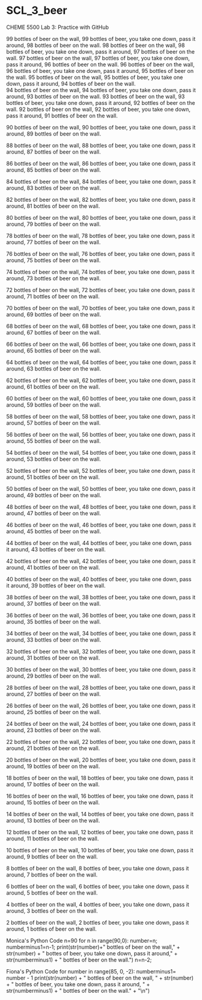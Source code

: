 # SCL_3_beer
CHEME 5500 Lab 3: Practice with GitHub

99 bottles of beer on the wall, 99 bottles of beer, you take one down, pass it around, 98 bottles of beer on the wall. 
98 bottles of beer on the wall, 98 bottles of beer, you take one down, pass it around, 97 bottles of beer on the wall. 
97 bottles of beer on the wall, 97 bottles of beer, you take one down, pass it around, 96 bottles of beer on the wall. 
96 bottles of beer on the wall, 96 bottles of beer, you take one down, pass it around, 95 bottles of beer on the wall.
95 bottles of beer on the wall, 95 bottles of beer, you take one down, pass it around, 94 bottles of beer on the wall.  
94 bottles of beer on the wall, 94 bottles of beer, you take one down, pass it around, 93 bottles of beer on the wall. 
93 bottles of beer on the wall, 93 bottles of beer, you take one down, pass it around, 92 bottles of beer on the wall. 
92 bottles of beer on the wall, 92 bottles of beer, you take one down, pass it around, 91 bottles of beer on the wall. 

90 bottles of beer on the wall, 90 bottles of beer, you take one down, pass it around, 89 bottles of beer on the wall. 

88 bottles of beer on the wall, 88 bottles of beer, you take one down, pass it around, 87 bottles of beer on the wall. 

86 bottles of beer on the wall, 86 bottles of beer, you take one down, pass it around, 85 bottles of beer on the wall.

84 bottles of beer on the wall, 84 bottles of beer, you take one down, pass it around, 83 bottles of beer on the wall.

82 bottles of beer on the wall, 82 bottles of beer, you take one down, pass it around, 81 bottles of beer on the wall.

80 bottles of beer on the wall, 80 bottles of beer, you take one down, pass it around, 79 bottles of beer on the wall.

78 bottles of beer on the wall, 78 bottles of beer, you take one down, pass it around, 77 bottles of beer on the wall.

76 bottles of beer on the wall, 76 bottles of beer, you take one down, pass it around, 75 bottles of beer on the wall.

74 bottles of beer on the wall, 74 bottles of beer, you take one down, pass it around, 73 bottles of beer on the wall.

72 bottles of beer on the wall, 72 bottles of beer, you take one down, pass it around, 71 bottles of beer on the wall.

70 bottles of beer on the wall, 70 bottles of beer, you take one down, pass it around, 69 bottles of beer on the wall.

68 bottles of beer on the wall, 68 bottles of beer, you take one down, pass it around, 67 bottles of beer on the wall.

66 bottles of beer on the wall, 66 bottles of beer, you take one down, pass it around, 65 bottles of beer on the wall.

64 bottles of beer on the wall, 64 bottles of beer, you take one down, pass it around, 63 bottles of beer on the wall.

62 bottles of beer on the wall, 62 bottles of beer, you take one down, pass it around, 61 bottles of beer on the wall.

60 bottles of beer on the wall, 60 bottles of beer, you take one down, pass it around, 59 bottles of beer on the wall.

58 bottles of beer on the wall, 58 bottles of beer, you take one down, pass it around, 57 bottles of beer on the wall.

56 bottles of beer on the wall, 56 bottles of beer, you take one down, pass it around, 55 bottles of beer on the wall.

54 bottles of beer on the wall, 54 bottles of beer, you take one down, pass it around, 53 bottles of beer on the wall.

52 bottles of beer on the wall, 52 bottles of beer, you take one down, pass it around, 51 bottles of beer on the wall.

50 bottles of beer on the wall, 50 bottles of beer, you take one down, pass it around, 49 bottles of beer on the wall.

48 bottles of beer on the wall, 48 bottles of beer, you take one down, pass it around, 47 bottles of beer on the wall.

46 bottles of beer on the wall, 46 bottles of beer, you take one down, pass it around, 45 bottles of beer on the wall.

44 bottles of beer on the wall, 44 bottles of beer, you take one down, pass it around, 43 bottles of beer on the wall.

42 bottles of beer on the wall, 42 bottles of beer, you take one down, pass it around, 41 bottles of beer on the wall.

40 bottles of beer on the wall, 40 bottles of beer, you take one down, pass it around, 39 bottles of beer on the wall.

38 bottles of beer on the wall, 38 bottles of beer, you take one down, pass it around, 37 bottles of beer on the wall.

36 bottles of beer on the wall, 36 bottles of beer, you take one down, pass it around, 35 bottles of beer on the wall.

34 bottles of beer on the wall, 34 bottles of beer, you take one down, pass it around, 33 bottles of beer on the wall.

32 bottles of beer on the wall, 32 bottles of beer, you take one down, pass it around, 31 bottles of beer on the wall.

30 bottles of beer on the wall, 30 bottles of beer, you take one down, pass it around, 29 bottles of beer on the wall.

28 bottles of beer on the wall, 28 bottles of beer, you take one down, pass it around, 27 bottles of beer on the wall.

26 bottles of beer on the wall, 26 bottles of beer, you take one down, pass it around, 25 bottles of beer on the wall.

24 bottles of beer on the wall, 24 bottles of beer, you take one down, pass it around, 23 bottles of beer on the wall.

22 bottles of beer on the wall, 22 bottles of beer, you take one down, pass it around, 21 bottles of beer on the wall.

20 bottles of beer on the wall, 20 bottles of beer, you take one down, pass it around, 19 bottles of beer on the wall.

18 bottles of beer on the wall, 18 bottles of beer, you take one down, pass it around, 17 bottles of beer on the wall.

16 bottles of beer on the wall, 16 bottles of beer, you take one down, pass it around, 15 bottles of beer on the wall.

14 bottles of beer on the wall, 14 bottles of beer, you take one down, pass it around, 13 bottles of beer on the wall.

12 bottles of beer on the wall, 12 bottles of beer, you take one down, pass it around, 11 bottles of beer on the wall.

10 bottles of beer on the wall, 10 bottles of beer, you take one down, pass it around, 9 bottles of beer on the wall.

8 bottles of beer on the wall, 8 bottles of beer, you take one down, pass it around, 7 bottles of beer on the wall.

6 bottles of beer on the wall, 6 bottles of beer, you take one down, pass it around, 5 bottles of beer on the wall.

4 bottles of beer on the wall, 4 bottles of beer, you take one down, pass it around, 3 bottles of beer on the wall.

2 bottles of beer on the wall, 2 bottles of beer, you take one down, pass it around, 1 bottles of beer on the wall.


Monica's Python Code
n=90
for n in range(90,0):
	number=n; 
	numberminus1=n-1; 
	print(str(number)+" bottles of beer on the wall," + str(number) + " bottes of beer, you take one down, pass it around," + str(numberminus1) + " bottles of beer on the wall.")
	n=n-2; 


Fiona's Python Code
for number in range(85, 0, -2):
	numberminus1= number - 1
	print(str(number) + " bottles of beer on the wall, " + str(number) + " bottles of beer, you take one down, pass it around, " + str(numberminus1) + " bottles of beer on the wall." + "\n")